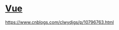 # [Vue](https://www.cnblogs.com/clwydjgs/p/10796763.html)

https://www.cnblogs.com/clwydjgs/p/10796763.html